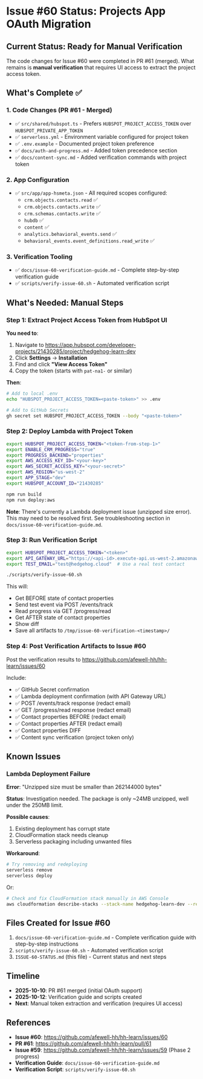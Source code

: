 # Issue #60 Status: Projects App OAuth Migration

## Current Status: Ready for Manual Verification

The code changes for Issue #60 were completed in PR #61 (merged). What remains is **manual verification** that requires UI access to extract the project access token.

## What's Complete ✅

### 1. Code Changes (PR #61 - Merged)
- ✅ `src/shared/hubspot.ts` - Prefers `HUBSPOT_PROJECT_ACCESS_TOKEN` over `HUBSPOT_PRIVATE_APP_TOKEN`
- ✅ `serverless.yml` - Environment variable configured for project token
- ✅ `.env.example` - Documented project token preference
- ✅ `docs/auth-and-progress.md` - Added token precedence section
- ✅ `docs/content-sync.md` - Added verification commands with project token

### 2. App Configuration
- ✅ `src/app/app-hsmeta.json` - All required scopes configured:
  - `crm.objects.contacts.read` ✅
  - `crm.objects.contacts.write` ✅
  - `crm.schemas.contacts.write` ✅
  - `hubdb` ✅
  - `content` ✅
  - `analytics.behavioral_events.send` ✅
  - `behavioral_events.event_definitions.read_write` ✅

### 3. Verification Tooling
- ✅ `docs/issue-60-verification-guide.md` - Complete step-by-step verification guide
- ✅ `scripts/verify-issue-60.sh` - Automated verification script

## What's Needed: Manual Steps

### Step 1: Extract Project Access Token from HubSpot UI

**You need to**:
1. Navigate to https://app.hubspot.com/developer-projects/21430285/project/hedgehog-learn-dev
2. Click **Settings** → **Installation**
3. Find and click **"View Access Token"**
4. Copy the token (starts with `pat-na1-` or similar)

**Then**:
```bash
# Add to local .env
echo "HUBSPOT_PROJECT_ACCESS_TOKEN=<paste-token>" >> .env

# Add to GitHub Secrets
gh secret set HUBSPOT_PROJECT_ACCESS_TOKEN --body "<paste-token>"
```

### Step 2: Deploy Lambda with Project Token

```bash
export HUBSPOT_PROJECT_ACCESS_TOKEN="<token-from-step-1>"
export ENABLE_CRM_PROGRESS="true"
export PROGRESS_BACKEND="properties"
export AWS_ACCESS_KEY_ID="<your-key>"
export AWS_SECRET_ACCESS_KEY="<your-secret>"
export AWS_REGION="us-west-2"
export APP_STAGE="dev"
export HUBSPOT_ACCOUNT_ID="21430285"

npm run build
npm run deploy:aws
```

**Note**: There's currently a Lambda deployment issue (unzipped size error). This may need to be resolved first. See troubleshooting section in `docs/issue-60-verification-guide.md`.

### Step 3: Run Verification Script

```bash
export HUBSPOT_PROJECT_ACCESS_TOKEN="<token>"
export API_GATEWAY_URL="https://<api-id>.execute-api.us-west-2.amazonaws.com"
export TEST_EMAIL="test@hedgehog.cloud"  # Use a real test contact

./scripts/verify-issue-60.sh
```

This will:
- Get BEFORE state of contact properties
- Send test event via POST /events/track
- Read progress via GET /progress/read
- Get AFTER state of contact properties
- Show diff
- Save all artifacts to `/tmp/issue-60-verification-<timestamp>/`

### Step 4: Post Verification Artifacts to Issue #60

Post the verification results to https://github.com/afewell-hh/hh-learn/issues/60

Include:
- ✅ GitHub Secret confirmation
- ✅ Lambda deployment confirmation (with API Gateway URL)
- ✅ POST /events/track response (redact email)
- ✅ GET /progress/read response (redact email)
- ✅ Contact properties BEFORE (redact email)
- ✅ Contact properties AFTER (redact email)
- ✅ Contact properties DIFF
- ✅ Content sync verification (project token only)

## Known Issues

### Lambda Deployment Failure

**Error**: "Unzipped size must be smaller than 262144000 bytes"

**Status**: Investigation needed. The package is only ~24MB unzipped, well under the 250MB limit.

**Possible causes**:
1. Existing deployment has corrupt state
2. CloudFormation stack needs cleanup
3. Serverless packaging including unwanted files

**Workaround**:
```bash
# Try removing and redeploying
serverless remove
serverless deploy
```

Or:
```bash
# Check and fix CloudFormation stack manually in AWS Console
aws cloudformation describe-stacks --stack-name hedgehog-learn-dev --region us-west-2
```

## Files Created for Issue #60

1. `docs/issue-60-verification-guide.md` - Complete verification guide with step-by-step instructions
2. `scripts/verify-issue-60.sh` - Automated verification script
3. `ISSUE-60-STATUS.md` (this file) - Current status and next steps

## Timeline

- **2025-10-10**: PR #61 merged (initial OAuth support)
- **2025-10-12**: Verification guide and scripts created
- **Next**: Manual token extraction and verification (requires UI access)

## References

- **Issue #60**: https://github.com/afewell-hh/hh-learn/issues/60
- **PR #61**: https://github.com/afewell-hh/hh-learn/pull/61
- **Issue #59**: https://github.com/afewell-hh/hh-learn/issues/59 (Phase 2 progress)
- **Verification Guide**: `docs/issue-60-verification-guide.md`
- **Verification Script**: `scripts/verify-issue-60.sh`
